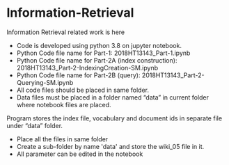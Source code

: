 # Information-Retrieval
Information Retrieval related work is here

* Code is developed using python 3.8 on jupyter notebook.
* Python Code file name for Part-1: 2018HT13143_Part-1.ipynb
* Python Code file name for Part-2A (index construction): 2018HT13143_Part-2-IndexingCreation-SM.ipynb
* Python Code file name for Part-2B (query): 2018HT13143_Part-2-Querying-SM.ipynb
* All code files should be placed in same folder.
* Data files must be placed in a folder named “data” in current folder where notebook files are placed.

Program stores the index file, vocabulary and document ids in separate file under “data” folder.

* Place all the files in same folder
* Create a sub-folder by name 'data' and store the wiki_05 file in it.
* All parameter can be edited in the notebook
